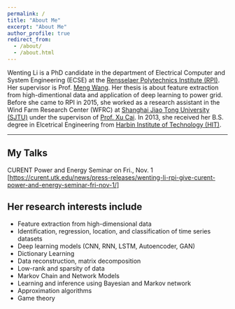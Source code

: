 ```yaml
---
permalink: /
title: "About Me"
excerpt: "About Me"
author_profile: true
redirect_from: 
  - /about/
  - /about.html
---
```

Wenting Li is a PhD candidate in the department of Electrical Computer and System Engineering (ECSE) at the [Rensselaer Polytechnics Institute (RPI)](https://www.rpi.edu/). Her supervisor is Prof. [Meng Wang](https://ecse.rpi.edu/~wang/). Her thesis is about feature extraction from high-dimentional data and application of deep learning to power grid. Before she came to RPI in 2015, she worked as a research assistant in the Wind Farm Research Center (WFRC) at [Shanghai Jiao Tong University (SJTU)](http://en.sjtu.edu.cn/) under the supervison of [Prof. Xu Cai](http://eei.sjtu.edu.cn/en/Show.aspx?info_id=433&info_lb=329&flag=282). In 2013, she received her B.S. degree in Elcetrical Engineering from [Harbin Institute of Technology (HIT)](http://en.hit.edu.cn/). 

---
## My Talks
CURENT Power and Energy Seminar on Fri., Nov. 1 [https://curent.utk.edu/news/press-releases/wenting-li-rpi-give-curent-power-and-energy-seminar-fri-nov-1/]

## Her research interests include
* Feature extraction from high-dimensional data 
* Identification, regression, location, and classification of time series datasets
* Deep learning models (CNN, RNN, LSTM, Autoencoder, GAN)
* Dictionary Learning
* Data reconstruction, matrix decomposition 
* Low-rank and sparsity of data
* Markov Chain and Network Models
* Learning and inference using Bayesian and Markov network 
* Approximation algorithms 
* Game theory

